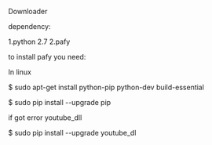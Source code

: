 Downloader

dependency:

1.python 2.7
2.pafy


to install pafy you need:

In linux

$ sudo apt-get install python-pip python-dev build-essential

$ sudo pip install --upgrade pip

if got error youtube_dll

$ sudo pip install --upgrade youtube_dl
